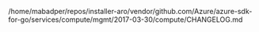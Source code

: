 /home/mabadper/repos/installer-aro/vendor/github.com/Azure/azure-sdk-for-go/services/compute/mgmt/2017-03-30/compute/CHANGELOG.md